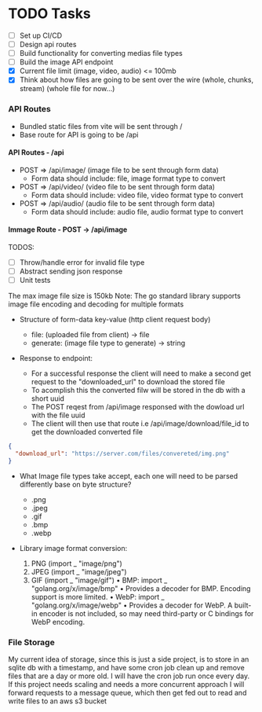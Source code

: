 # TODO Tasks

- [ ] Set up CI/CD
- [ ] Design api routes
- [ ] Build functionality for converting medias file types
- [ ] Build the image API endpoint
- [x] Current file limit (image, video, audio) <= 100mb
- [x] Think about how files are going to be sent over the wire (whole, chunks, stream) (whole file for now...)

### API Routes

- Bundled static files from vite will be sent through /
- Base route for API is going to be /api

#### API Routes - /api

- POST => /api/image/ (image file to be sent through form data)
  - Form data should include: file, image format type to convert
- POST => /api/video/ (video file to be sent through form data)
  - Form data should include: video file, video format type to convert
- POST => /api/audio/ (audio file to be sent through form data)
  - Form data should include: audio file, audio format type to convert

#### Immage Route - POST -> /api/image

TODOS:

- [ ] Throw/handle error for invalid file type
- [ ] Abstract sending json response
- [ ] Unit tests

The max image file size is 150kb
Note: The go standard library supports image file encoding and decoding for multiple formats

- Structure of form-data key-value (http client request body)

  - file: (uploaded file from client) -> file
  - generate: (image file type to generate) -> string

- Response to endpoint:
  - For a successful response the client will need to make a second get request to the "downloaded_url" to download the stored file
  - To acomplish this the converted filw will be stored in the db with a short uuid
  - The POST reqest from /api/image responsed with the dowload url with the file uuid
  - The client will then use that route i.e /api/image/download/file_id to get the downloaded converted file

```json
{
  "download_url": "https://server.com/files/convereted/img.png"
}
```

- What Image file types take accept, each one will need to be parsed differently base on byte structure?

  - .png
  - .jpeg
  - .gif
  - .bmp
  - .webp

- Library image format conversion:
  1. PNG (import \_ "image/png")
  2. JPEG (import \_ "image/jpeg")
  3. GIF (import \_ "image/gif")
     • BMP: import _ "golang.org/x/image/bmp"
     • Provides a decoder for BMP. Encoding support is more limited.
     • WebP: import _ "golang.org/x/image/webp"
     • Provides a decoder for WebP. A built-in encoder is not included, so may need third-party or C bindings for WebP encoding.

### File Storage

My current idea of storage, since this is just a side project, is to store in an sqlite db with a timestamp, and have some cron job clean up and remove files that are a day or more old. I will have the cron job run once every day. If this project needs scaling and needs a more concurrent approach I will forward requests to a message queue, which then get fed out to read and write files to an aws s3 bucket
